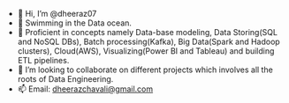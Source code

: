 - 👋 Hi, I’m @dheeraz07
- 👀 Swimming in the Data ocean.
- 🌱 Proficient in concepts namely Data-base modeling, 
                             Data Storing(SQL and NoSQL DBs), 
                             Batch processing(Kafka),
                             Big Data(Spark and Hadoop clusters),
                             Cloud(AWS), 
                             Visualizing(Power BI and Tableau) and 
                             building ETL pipelines. 
- 💞️ I’m looking to collaborate on different projects which involves all the roots of Data Engineering.
- 📫 Email: dheerazchavali@gmail.com


<!---
dheeraz07/dheeraz07 is a ✨ special ✨ repository because its `README.md` (this file) appears on your GitHub profile.
You can click the Preview link to take a look at your changes.
--->
